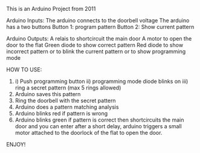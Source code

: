 This is an Arduino Project from 2011

Arduino Inputs:
The arduino connects to the doorbell voltage
The arduino has a two buttons
    Button 1: program pattern
    Button 2: Show current pattern

Arduino Outputs:
A relais to shortcircuit the main door
A motor to open the door to the flat
Green diode to show correct pattern
Red diode to show incorrect pattern or to blink the current pattern or to show programming mode



HOW TO USE:

1.  i)      Push programming button
    ii)     programming mode diode blinks on
    iii)    ring a secret pattern (max 5 rings allowed)
2. Arduino saves this pattern
3. Ring the doorbell with the secret pattern
4. Arduino does a pattern matching analysis
5. Arduino blinks red if pattern is wrong
6. Arduino blinks green if pattern is correct
    then shortcircuits the main door and you can enter
    after a short delay, arduino triggers a small motor attached to the doorlock
    of the flat to open the door.
    
ENJOY!
